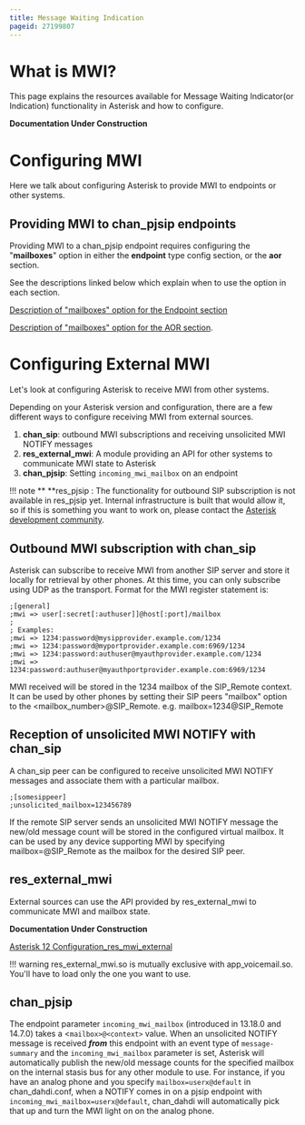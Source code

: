 ```yaml
---
title: Message Waiting Indication
pageid: 27199807
---
```


What is MWI?
============

This page explains the resources available for Message Waiting Indicator(or Indication) functionality in Asterisk and how to configure.

**Documentation Under Construction**

Configuring MWI
===============

Here we talk about configuring Asterisk to provide MWI to endpoints or other systems.

Providing MWI to chan_pjsip endpoints
--------------------------------------

Providing MWI to a chan_pjsip endpoint requires configuring the "**mailboxes**" option in either the **endpoint** type config section, or the **aor** section.

See the descriptions linked below which explain when to use the option in each section.

[Description of "mailboxes" option for the Endpoint section](/latest_api/API_Documentation/Module_Configuration/res_pjsip#mailboxes)

[Description of "mailboxes" option for the AOR section](/latest_api/API_Documentation/Module_Configuration/res_pjsip#mailboxes_1).

Configuring External MWI
========================

Let's look at configuring Asterisk to receive MWI from other systems.

Depending on your Asterisk version and configuration, there are a few different ways to configure receiving MWI from external sources.

1. **chan_sip**: outbound MWI subscriptions and receiving unsolicited MWI NOTIFY messages
2. **res_external_mwi**: A module providing an API for other systems to communicate MWI state to Asterisk
3. **chan_pjsip**: Setting `incoming_mwi_mailbox` on an endpoint






!!! note **  **res_pjsip
    : The functionality for outbound SIP subscription is not available in res_pjsip yet. Internal infrastructure is built that would allow it, so if this is something you want to work on, please contact the [Asterisk development community](http://www.asterisk.org/community/discuss).

      
[//]: # (end-note)



Outbound MWI subscription with chan_sip
----------------------------------------

Asterisk can subscribe to receive MWI from another SIP server and store it locally for retrieval by other phones. At this time, you can only subscribe using UDP as the transport. Format for the MWI register statement is:

```
;[general]
;mwi => user[:secret[:authuser]]@host[:port]/mailbox
;
; Examples:
;mwi => 1234:password@mysipprovider.example.com/1234
;mwi => 1234:password@myportprovider.example.com:6969/1234
;mwi => 1234:password:authuser@myauthprovider.example.com/1234
;mwi => 1234:password:authuser@myauthportprovider.example.com:6969/1234

```

MWI received will be stored in the 1234 mailbox of the SIP_Remote context. It can be used by other phones by setting their SIP peers "mailbox" option to the <mailbox_number>@SIP_Remote. e.g. mailbox=1234@SIP_Remote

Reception of unsolicited MWI NOTIFY with chan_sip
--------------------------------------------------

A chan_sip peer can be configured to receive unsolicited MWI NOTIFY messages and associate them with a particular mailbox.

```
;[somesippeer]
;unsolicited_mailbox=123456789

```

If the remote SIP server sends an unsolicited MWI NOTIFY message the new/old message count will be stored in the configured virtual mailbox. It can be used by any device supporting MWI by specifying mailbox=<configured value>@SIP_Remote as the mailbox for the desired SIP peer.

res_external_mwi
------------------

External sources can use the API provided by res_external_mwi to communicate MWI and mailbox state.

**Documentation Under Construction**

[Asterisk 12 Configuration_res_mwi_external](/latest_api/API_Documentation/Module_Configuration/res_mwi_external)




!!! warning 
    res_external_mwi.so is mutually exclusive with app_voicemail.so. You'll have to load only the one you want to use.

      
[//]: # (end-warning)



chan_pjsip
-----------

The endpoint parameter `incoming_mwi_mailbox` (introduced in 13.18.0 and 14.7.0) takes a <`mailbox>@<context>` value.  When an unsolicited NOTIFY message is received ***from*** this endpoint with an event type of `message-summary` and the `incoming_mwi_mailbox` parameter is set, Asterisk will automatically publish the new/old message counts for the specified mailbox on the internal stasis bus for any other module to use.  For instance, if you have an analog phone and you specify `mailbox=userx@default` in chan_dahdi.conf, when a NOTIFY comes in on a pjsip endpoint with `incoming_mwi_mailbox=userx@default`, chan_dahdi will automatically pick that up and turn the MWI light on on the analog phone.



